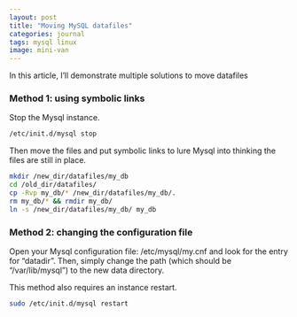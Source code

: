 ```yaml
---
layout: post
title: "Moving MySQL datafiles"
categories: journal
tags: mysql linux
image: mini-van
---
```


In this article, I’ll demonstrate multiple solutions to move datafiles

### Method 1: using symbolic links

Stop the Mysql instance.
```bash
/etc/init.d/mysql stop
```

Then move the files and put symbolic links to lure Mysql into thinking the files are still in place.
```bash
mkdir /new_dir/datafiles/my_db
cd /old_dir/datafiles/
cp -Rvp my_db/* /new_dir/datafiles/my_db/.
rm my_db/* && rmdir my_db/
ln -s /new_dir/datafiles/my_db/ my_db
```

### Method 2: changing the configuration file

Open your Mysql configuration file: /etc/mysql/my.cnf and look for the entry for “datadir”. Then, simply change the path (which should be “/var/lib/mysql”) to the new data directory.

This method also requires an instance restart.

```bash
sudo /etc/init.d/mysql restart
```
